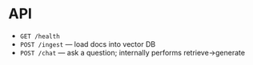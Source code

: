# API

- `GET /health`
- `POST /ingest` — load docs into vector DB
- `POST /chat` — ask a question; internally performs retrieve->generate
